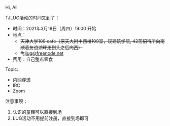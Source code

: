 Hi, All

TJLUG活动的时间又到了！

* 时间：2021年3月18日（周四）19:00 开始
* 地点：
  * ~~天津大学109 cafe（原天大附中西楼109室，现建筑学院, 42斋招待所向南顺着友谊湖畔走到头之后向西）~~
  * #tjlug@freenode.net
* 费用：自己整点零食

Topic:

* 内网穿透
* IRC
* Zoom

注意事项：

1. 认识的童鞋可以直接到场
2. LUG活动不用提前注册，直接到场即可
